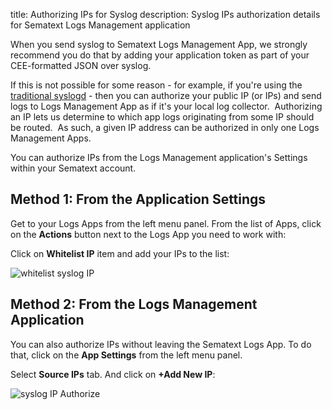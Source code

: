 title: Authorizing IPs for Syslog
description:  Syslog IPs authorization details for Sematext Logs Management application

When you send syslog to Sematext Logs Management App, we strongly recommend you do that by
adding your application token as part of your CEE-formatted JSON over
syslog.

If this is not possible for some reason - for example, if you're using
the [traditional syslogd](/docs/logs/syslogd) - then you can authorize
your public IP (or IPs) and send logs to Logs Management App as if it's your local
log collector.  Authorizing an IP lets us determine to which app
logs originating from some IP should be routed.  As such, a given IP
address can be authorized in only one Logs Management Apps. 

You can authorize IPs from the Logs Management application's Settings within
your Sematext account.

## Method 1: From the Application Settings

Get to your Logs Apps from the left menu panel. From the list of Apps, click on the **Actions** button next to
the Logs App you need to work with:

Click on **Whitelist IP** item and add your IPs to the list:

<img src="/docs/images/logs/logs-app-syslog-ip-authorize-method-1-min.gif" alt="whitelist syslog IP">

## Method 2: From the Logs Management Application

You can also authorize IPs without leaving the Sematext Logs App. To
do that, click on the **App Settings** from the left menu panel.

Select **Source IPs** tab. And click on **+Add New IP**:

<img src="/docs/images/logs/logs-app-syslog-ip-authorize-method-2-min.gif" alt="syslog IP Authorize">
